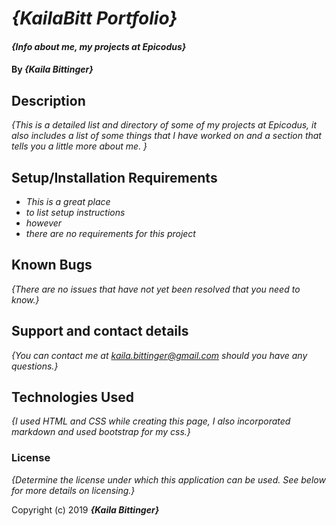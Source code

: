 # _{KailaBitt Portfolio}_

#### _{Info about me, my projects at Epicodus}_

#### By _**{Kaila Bittinger}**_

## Description
_{This is a detailed list and directory of some of my projects at Epicodus, it also includes a list of some things that I have worked on and a section that tells you a little more about me. }_

## Setup/Installation Requirements

* _This is a great place_
* _to list setup instructions_
* _however_
* _there are no requirements for this project_

## Known Bugs

_{There are no issues that have not yet been resolved that you need to know.}_

## Support and contact details

_{You can contact me at kaila.bittinger@gmail.com should you have any questions.}_

## Technologies Used

_{I used HTML and CSS while creating this page, I also incorporated markdown and used bootstrap for my css.}_

### License

*{Determine the license under which this application can be used.  See below for more details on licensing.}*

Copyright (c) 2019 **_{Kaila Bittinger}_**
